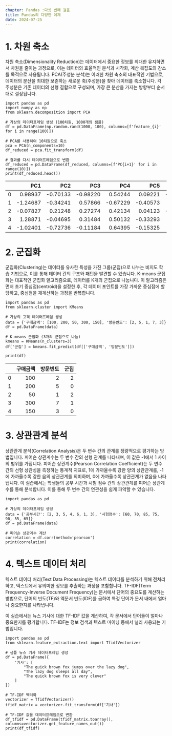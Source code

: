 ```yaml
---
chapter: Pandas :다섯 번째 걸음
title: Pandas의 다양한 예제 
date: 2024-07-25
---
```




# 1. 차원 축소 
차원 축소(Dimensionality Reduction)는 데이터에서 중요한 정보를 최대한 유지하면서 차원을 줄이는 과정으로, 이는 데이터의 효율적인 분석과 시각화, 계산 복잡도의 감소를 목적으로 사용됩니다. PCA(주성분 분석)는 이러한 차원 축소의 대표적인 기법으로, 데이터의 분산을 최대한 보존하는 새로운 축(주성분)을 찾아 데이터를 축소합니다. 각 주성분은 기존 데이터의 선형 결합으로 구성되며, 가장 큰 분산을 가지는 방향부터 순서대로 결정됩니다.

```python-exec
import pandas as pd
import numpy as np
from sklearn.decomposition import PCA

# 가상의 데이터프레임 생성 (100차원, 1000개의 샘플)
df = pd.DataFrame(np.random.rand(1000, 100), columns=[f'feature_{i}' for i in range(100)])

# PCA를 사용하여 10차원으로 축소
pca = PCA(n_components=10)
df_reduced = pca.fit_transform(df)

# 결과를 다시 데이터프레임으로 변환
df_reduced = pd.DataFrame(df_reduced, columns=[f'PC{i+1}' for i in range(10)])
print(df_reduced.head())
```
|    |      PC1 |      PC2 |      PC3 |      PC4 |      PC5 |      PC6 |      PC7 |      PC8 |      PC9 |     PC10 |
|---:|---------:|---------:|---------:|---------:|---------:|---------:|---------:|---------:|---------:|---------:|
|  0 |  0.98937 | -0.70133 | -0.98220 |  0.54244 |  0.09221 | -0.63098 |  0.01320 |  0.42784 | -0.13966 | -0.64672 |
|  1 | -1.24687 | -0.34241 |  0.57866 | -0.67229 | -0.40573 |  0.07359 | -0.25450 | -0.05623 |  0.61322 |  0.42345 |
|  2 | -0.07827 |  0.21248 |  0.27274 |  0.42134 |  0.04123 | -0.60457 | -0.24098 |  0.00898 |  0.33149 |  0.25967 |
|  3 |  1.28871 | -0.04695 |  0.31484 |  0.50132 | -0.33293 |  0.45708 |  0.29185 |  0.45630 |  0.36122 |  0.06283 |
|  4 | -1.02401 | -0.72736 | -0.11184 |  0.64395 | -0.15325 |  0.04281 |  0.62440 | -0.16036 | -0.41202 | -0.51399 |



# 2. 군집화 
군집화(Clustering)는 데이터를 유사한 특성을 가진 그룹(군집)으로 나누는 비지도 학습 기법으로, 이를 통해 데이터 간의 구조와 패턴을 발견할 수 있습니다. K-means 군집화는 대표적인 군집화 알고리즘으로, 데이터를 K개의 군집으로 나눕니다. 이 알고리즘은 먼저 초기 중심점(centroid)을 설정한 후, 각 데이터 포인트를 가장 가까운 중심점에 할당하고, 중심점을 재계산하는 과정을 반복합니다.

```python-exec
import pandas as pd
from sklearn.cluster import KMeans

# 가상의 고객 데이터프레임 생성
data = {'구매금액': [100, 200, 50, 300, 150], '방문빈도': [2, 5, 1, 7, 3]}
df = pd.DataFrame(data)

# K-means 군집화 (3개의 군집으로 나눔)
kmeans = KMeans(n_clusters=3)
df['군집'] = kmeans.fit_predict(df[['구매금액', '방문빈도']])

print(df)
```
|    |   구매금액 |   방문빈도 |   군집 |
|---:|----------:|----------:|-------:|
|  0 |       100 |         2 |      2 |
|  1 |       200 |         5 |      0 |
|  2 |        50 |         1 |      2 |
|  3 |       300 |         7 |      1 |
|  4 |       150 |         3 |      0 |

# 3. 상관관계 분석 

상관관계 분석(Correlation Analysis)은 두 변수 간의 관계를 정량적으로 평가하는 방법입니다. 피어슨 상관계수는 두 변수 간의 선형 관계를 나타내며, 이 값은 -1에서 1 사이의 범위를 가집니다. 피어슨 상관계수(Pearson Correlation Coefficient)는 두 변수 간의 선형 상관성을 측정하는 통계적 지표로, 1에 가까울수록 강한 양의 상관관계를, -1에 가까울수록 강한 음의 상관관계를 의미하며, 0에 가까울수록 상관관계가 없음을 나타냅니다.
이 실습에서는 학생들의 공부 시간과 시험 점수 간의 상관관계를 피어슨 상관계수를 통해 분석합니다. 이를 통해 두 변수 간의 연관성을 쉽게 파악할 수 있습니다.

```python-exec
import pandas as pd

# 가상의 데이터프레임 생성
data = {'공부시간': [2, 3, 5, 4, 6, 1, 3], '시험점수': [60, 70, 85, 75, 90, 55, 65]}
df = pd.DataFrame(data)

# 피어슨 상관계수 계산
correlation = df.corr(method='pearson')
print(correlation)
```


# 4. 텍스트 데이터 처리 

텍스트 데이터 처리(Text Data Processing)는 텍스트 데이터를 분석하기 위해 전처리하고, 텍스트에서 유의미한 정보를 추출하는 과정을 포함합니다. TF-IDF(Term Frequency-Inverse Document Frequency)는 문서에서 단어의 중요도를 계산하는 방법으로, 단어의 빈도(TF)와 역문서 빈도(IDF)를 곱하여 특정 단어가 문서 내에서 얼마나 중요한지를 나타냅니다.

이 실습에서는 뉴스 기사에 대한 TF-IDF 값을 계산하여, 각 문서에서 단어들이 얼마나 중요한지를 평가합니다. TF-IDF는 정보 검색과 텍스트 마이닝 등에서 널리 사용되는 기법입니다.

```python-exec
import pandas as pd
from sklearn.feature_extraction.text import TfidfVectorizer

# 샘플 뉴스 기사 데이터프레임 생성
df = pd.DataFrame({
    '기사': [
        "The quick brown fox jumps over the lazy dog",
        "The lazy dog sleeps all day",
        "The quick brown fox is very clever"
    ]
})

# TF-IDF 벡터화
vectorizer = TfidfVectorizer()
tfidf_matrix = vectorizer.fit_transform(df['기사'])

# TF-IDF 값을 데이터프레임으로 변환
df_tfidf = pd.DataFrame(tfidf_matrix.toarray(), columns=vectorizer.get_feature_names_out())
print(df_tfidf)
```


